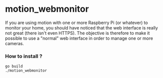 # motion_webmonitor

If you are using motion with one or more Raspberry Pi (or whatever) to monitor your home, you should have noticed that the web interface is really not great (there isn't even HTTPS).
The objective is therefore to make it possible to use a "normal" web interface in order to manage one or more cameras.

### How to install ?

```
go build
./motion_webmonitor
```
